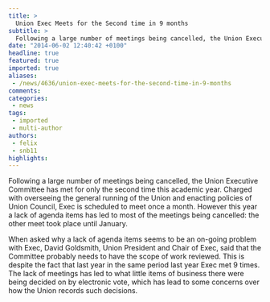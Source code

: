 ```yaml
---
title: >
  Union Exec Meets for the Second time in 9 months
subtitle: >
  Following a large number of meetings being cancelled, the Union Executive Committee has met for only the second time this academic year. Charged with overseeing the general running of the Union and enacting policies of Union Council, Exec is scheduled to meet once a month.
date: "2014-06-02 12:40:42 +0100"
headline: true
featured: true
imported: true
aliases:
 - /news/4636/union-exec-meets-for-the-second-time-in-9-months
comments:
categories:
 - news
tags:
 - imported
 - multi-author
authors:
 - felix
 - snb11
highlights:
---
```


Following a large number of meetings being cancelled, the Union Executive Committee has met for only the second time this academic year. Charged with overseeing the general running of the Union and enacting policies of Union Council, Exec is scheduled to meet once a month. However this year a lack of agenda items has led to most of the meetings being cancelled: the other meet took place until January.

When asked why a lack of agenda items seems to be an on-going problem with Exec, David Goldsmith, Union President and Chair of Exec, said that the Committee probably needs to have the scope of work reviewed. This is despite the fact that last year in the same period last year Exec met 9 times. The lack of meetings has led to what little items of business there were being decided on by electronic vote, which has lead to some concerns over how the Union records such decisions.

